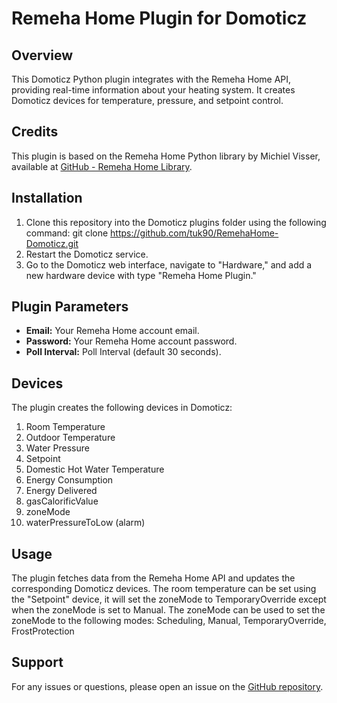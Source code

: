 # Remeha Home Plugin for Domoticz

## Overview
This Domoticz Python plugin integrates with the Remeha Home API, providing real-time information about your heating system. It creates Domoticz devices for temperature, pressure, and setpoint control.

## Credits
This plugin is based on the Remeha Home Python library by Michiel Visser, available at [GitHub - Remeha Home Library](https://github.com/msvisser/remeha_home).

## Installation
1. Clone this repository into the Domoticz plugins folder using the following command: git clone https://github.com/tuk90/RemehaHome-Domoticz.git
2. Restart the Domoticz service.
3. Go to the Domoticz web interface, navigate to "Hardware," and add a new hardware device with type "Remeha Home Plugin."

## Plugin Parameters
- **Email:** Your Remeha Home account email.
- **Password:** Your Remeha Home account password.
- **Poll Interval:** Poll Interval (default 30 seconds).

## Devices
The plugin creates the following devices in Domoticz:
1. Room Temperature
2. Outdoor Temperature
3. Water Pressure
4. Setpoint
5. Domestic Hot Water Temperature
6. Energy Consumption
7. Energy Delivered
8. gasCalorificValue
9. zoneMode
10. waterPressureToLow (alarm)

## Usage
The plugin fetches data from the Remeha Home API and updates the corresponding Domoticz devices. The room temperature can be set using the "Setpoint" device, it will set the zoneMode to TemporaryOverride except when the zoneMode is set to Manual. The zoneMode can be used to set the zoneMode to the following modes: Scheduling, Manual, TemporaryOverride, FrostProtection

## Support
For any issues or questions, please open an issue on the [GitHub repository](https://github.com/tuk90/RemehaHome-Domoticz).
